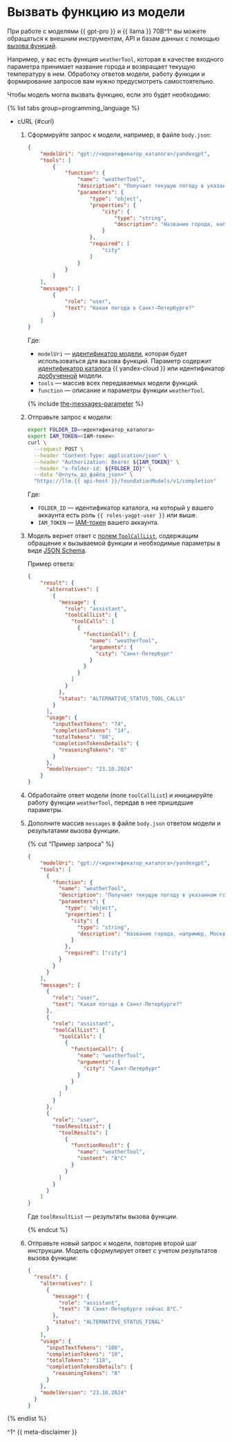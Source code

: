 # Вызвать функцию из модели

При работе с моделями {{ gpt-pro }} и {{ llama }} 70B^1^ вы можете обращаться к внешним инструментам, API и базам данных с помощью [вызова функций](../../concepts/generation/function-call.md). 

Например, у вас есть функция `weatherTool`, которая в качестве входного параметра принимает название города и возвращает текущую температуру в нем. Обработку ответов модели, работу функции и формирование запросов вам нужно предусмотреть самостоятельно.

Чтобы модель могла вызвать функцию, если это будет необходимо:

{% list tabs group=programming_language %}

- cURL {#curl}

  1. Сформируйте запрос к модели, например, в файле `body.json`:

     ```json
     {
         "modelUri": "gpt://<идентификатор_каталога>/yandexgpt",
         "tools": [
             {
                 "function": {
                     "name": "weatherTool",
                     "description": "Получает текущую погоду в указанном городе.",
                     "parameters": {
                         "type": "object",
                         "properties": {
                             "city": {
                                 "type": "string",
                                 "description": "Название города, например, Москва"
                             }
                         },
                         "required": [
                             "city"
                         ]
                     }
                 }
             }
         ],
         "messages": [
             {
                 "role": "user",
                 "text": "Какая погода в Санкт-Петербурге?"
             }
         ]
     }
     ```

     Где:

     * `modelUri` — [идентификатор модели](../../concepts/generation/models.md), которая будет использоваться для вызова функций. Параметр содержит [идентификатор каталога](../../../resource-manager/operations/folder/get-id.md) {{ yandex-cloud }} или идентификатор [дообученной](../../concepts/tuning/index.md) модели.
     * `tools` — массив всех передаваемых модели функций.
     * `function` — описание и параметры функции `weatherTool`.

     {% include [the-messages-parameter](../../../_includes/foundation-models/yandexgpt/the-messages-parameter.md) %}

  1. Отправьте запрос к модели:

      ```bash
      export FOLDER_ID=<идентификатор_каталога>
      export IAM_TOKEN=<IAM-токен>
      curl \
        --request POST \
        --header "Content-Type: application/json" \
        --header "Authorization: Bearer ${IAM_TOKEN}" \
        --header "x-folder-id: ${FOLDER_ID}" \
        --data "@<путь_до_файла_json>" \
        "https://llm.{{ api-host }}/foundationModels/v1/completion"
      ```

      Где:

      * `FOLDER_ID` — идентификатор каталога, на который у вашего аккаунта есть роль `{{ roles-yagpt-user }}` или выше.
      * `IAM_TOKEN` — [IAM-токен](../../../iam/operations/iam-token/create.md) вашего аккаунта.

  1. Модель вернет ответ с [полем `ToolCallList`](../../text-generation/api-ref/TextGeneration/completion.md#yandex.cloud.ai.foundation_models.v1.ToolCallList2), содержащим обращение к вызываемой функции и необходимые параметры в виде [JSON Schema](https://json-schema.org/).
  
     Пример ответа:

     ```json
     {
         "result": {
           "alternatives": [
             {
               "message": {
                 "role": "assistant",
                 "toolCallList": {
                   "toolCalls": [
                     {
                       "functionCall": {
                         "name": "weatherTool",
                         "arguments": {
                           "city": "Санкт-Петербург"
                         }
                       }
                     }
                   ]
                 }
               },
               "status": "ALTERNATIVE_STATUS_TOOL_CALLS"
             }
           ],
           "usage": {
             "inputTextTokens": "74",
             "completionTokens": "14",
             "totalTokens": "88",
             "completionTokensDetails": {
               "reasoningTokens": "0"
             }
           },
           "modelVersion": "23.10.2024"
         }
     }
     ```

  1. Обработайте ответ модели (поле `toolCallList`) и инициируйте работу функции `weatherTool`, передав в нее пришедшие параметры.

  1. Дополните массив `messages` в файле `body.json` ответом модели и результатами вызова функции.

     {% cut "Пример запроса" %}
  
     ```json
     {
         "modelUri": "gpt://<идентификатор_каталога>/yandexgpt",
         "tools": [
           {
             "function": {
               "name": "weatherTool",
               "description": "Получает текущую погоду в указанном городе.",
               "parameters": {
                 "type": "object",
                 "properties": {
                   "city": {
                     "type": "string",
                     "description": "Название города, например, Москва"
                   }
                 },
                 "required": ["city"]
               }
             }
           }
         ],
         "messages": [
           {
             "role": "user",
             "text": "Какая погода в Санкт-Петербурге?"
           },
           {
             "role": "assistant",
             "toolCallList": {
               "toolCalls": [
                 {
                   "functionCall": {
                     "name": "weatherTool",
                     "arguments": {
                       "city": "Санкт-Петербург"
                     }
                   }
                 }
               ]
             }
           },
           {
             "role": "user",
             "toolResultList": {
               "toolResults": [
                 {
                   "functionResult": {
                     "name": "weatherTool",
                     "content": "8°C"
                   }
                 }
               ]
             }
           }
         ]
     }
     ```

     Где `toolResultList` — результаты вызова функции.   
  
     {% endcut %}

  1. Отправьте новый запрос к модели, повторив второй шаг инструкции. Модель сформулирует ответ с учетом результатов вызова функции:

     ```json
     {
       "result": {
         "alternatives": [
           {
             "message": {
               "role": "assistant",
               "text": "В Санкт-Петербурге сейчас 8°C."
             },
             "status": "ALTERNATIVE_STATUS_FINAL"
           }
         ],
         "usage": {
           "inputTextTokens": "108",
           "completionTokens": "10",
           "totalTokens": "118",
           "completionTokensDetails": {
             "reasoningTokens": "0"
           }
         },
         "modelVersion": "23.10.2024"
       }
     }
     ```

{% endlist %}

^1^ {{ meta-disclaimer }}